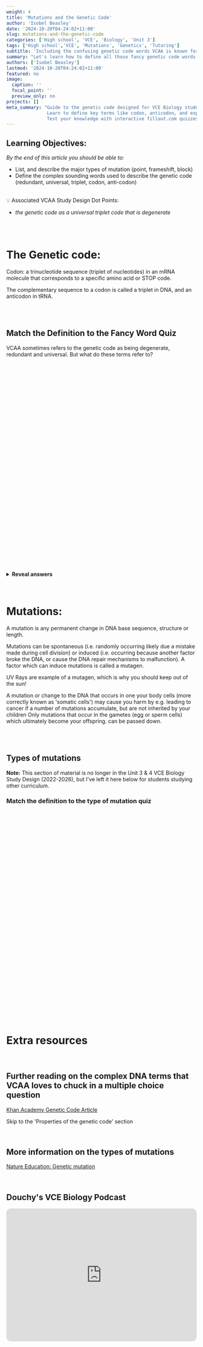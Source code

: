```yaml
---
weight: 4
title: 'Mutations and the Genetic Code'
author: 'Isobel Beasley'
date: '2024-10-20T04:24:02+11:00'
slug: mutations-and-the-genetic-code
categories: ['High school', 'VCE', 'Biology', 'Unit 3']
tags: ['High school','VCE', 'Mutations', 'Genetics', 'Tutoring']
subtitle: 'Including the confusing genetic code words VCAA is known for'
summary: "Let's learn how to define all those fancy genetic code words VCAA loves (redundant, degenerant, universal ...)"
authors: ['Isobel Beasley']
lastmod: '2024-10-20T04:24:02+11:00'
featured: no
image:
  caption: ''
  focal_point: ''
  preview_only: no
projects: []
meta_summary: "Guide to the genetic code designed for VCE Biology students. 
               Learn to define key terms like codon, anticodon, and explore different types of mutations, from point to frameshift. 
               Test your knowledge with interactive fillout.com quizzes."
---
```



## Learning Objectives:

*By the end of this article you should be able to:* 

- List, and describe the major types of mutation (point, frameshift, block)
- Define the complex sounding words used to describe the genetic code (redundant, universal, triplet, codon, anti-codon)

<br> 

<aside>
💡 Associated VCAA Study Design Dot Points: 
<br> 
<ul> <i> 
<li> the genetic code as a universal triplet code that is degenerate </li>
</i>
</ul>
</aside>

<br>
<br>

# The Genetic code:

Codon: a trinucleotide sequence (triplet of nucleotides) in an mRNA molecule that corresponds to a specific amino acid or STOP code.

The complementary sequence to a codon is called a triplet in DNA, and an anticodon in tRNA.

<br>
<br>

## Match the Definition to the Fancy Word Quiz

VCAA sometimes refers to the genetic code as being degenerate, redundant and universal. But what do these terms refer to?

<br> 


<div style="width:100%;height:500px;" data-fillout-id="n8UMv8h22Bus" data-fillout-embed-type="standard" data-fillout-inherit-parameters data-fillout-dynamic-resize></div><script src="https://server.fillout.com/embed/v1/"></script>

<!-- <iframe src="https://pollev-embeds.com/surveys/t1CfSJ1WsNNSlrlz52jMF/respond" width="800px" height="600px"></iframe> -->

<br>
<br> 

<details> <summary> <b> Reveal answers </b> </summary> 

1. <details> <summary> Antiparallel </summary>
   The two DNA strands run alongside each other in the opposite direction (with respect to the 5' phosphate and the 3' hydroxyl group)
    </details> 
2. <details> <summary> Redundant </summary> 
   Multiple different DNA sequences can encode the same amino acid / protein 
   </details>
3. <details> <summary> Degenerate </summary> 
   A change to a DNA sequence doesn't always result in a change to the protein it encodes
   </details> 
4. <details> <summary> Condensation Polymerisation </summary> 
   The phosphodiester backbone of a DNA strand forms from the addition of nucleotides, resulting in the loss of water
   </details> 
5. <details> <summary> Universal </summary> 
   The same DNA sequence encodes for the same protein no matter what organism it is in
    </details> 
6. <details> <summary> Gene </summary> 
   A DNA sequence which encodes a specific protein product
   </details> 
7. <details> <summary> Complementary Base Pairing </summary> 
   Particular nucleotides only ever pair up with each other using hydrogen bonds. (e.g. A - T, G - C)
   </details> 
   
<br>

</details> 


<br>
<br>



# Mutations:



A mutation is any permanent change in DNA base sequence, structure or length. 

Mutations can be spontaneous (i.e. randomly occurring likely due a mistake made during cell division) or induced (i.e. occurring because another factor broke the DNA, or cause the DNA repair mechanisms to malfunction). A factor which can induce mutations is called a mutagen. 

UV Rays are example of a mutagen, which is why you should keep out of the sun!

A mutation or change to the DNA that occurs in one your body cells (more correctly known as 'somatic cells') may cause you harm by e.g. leading to cancer if a number of mutations accumulate, but are not inherited by your children  Only mutations that occur in the gametes (egg or sperm cells) which ultimately become your offspring. can be passed down. 
 
 <br>
 <br>
 
## Types of mutations 

<b>Note:</b> This section of material is no longer in the Unit 3 & 4 VCE Biology Study Design (2022-2026), but I've left it here below for students studying other curriculum. 

<!--## Point Mutation: -->
<!--<iframe src="https://pollev-embeds.com/multiple_choice_polls/2i7n8kclwbZrMYgTnNC77/respond" width="800px" height="600px"></iframe>-->

<!-- A point mutation is a type of mutation in DNA or RNA in which one single nucleotide base is added, deleted or changed (usually frameshift when added/deleted)-->
<!--fillout quiz for mutation type -->

### Match the definition to the type of mutation quiz

<div style="width:100%;height:500px;" 
 data-fillout-id="fBCkcQkirhus" 
 data-fillout-embed-type="standard" 
 data-fillout-inherit-parameters data-fillout-dynamic-resize>
 </div>
 <script src="https://server.fillout.com/embed/v1/">
</script>

<br>

<!--<details> <summary> <b>Types of mutation definitions</b> </summary> 
<ul>
<li>
   <details> <summary> <b> Point: </b> </summary> 
   A point mutation is a type of mutation in DNA or RNA in which one single nucleotide base is added, deleted or changed (usually frameshift when added/deleted)
   </details> 
</li>
<li>
  <details> <summary> <b> Frameshift: </b> </summary>  When the addition or deletion of one or several (not multiples of three) cause the three base DNA triplet to change (changing the amino acid sequence)
  </details> 
</li>
<li>
  <details> <summary> <b> Block: </b> </summary> 
  Changes to segments of a chromosome, resulting in large scale changes in the DNA of an organism (and typically larger changes to the phenotype of an organism)
  </details> 
</li>
</ul> 
</details> 
-->

<br> 
<br>


# Extra resources

<br>

## Further reading on the complex DNA terms that VCAA loves to chuck in a multiple choice question

[Khan Academy Genetic Code Article](https://www.khanacademy.org/science/high-school-biology/hs-molecular-genetics/hs-rna-and-protein-synthesis/a/the-genetic-code)

Skip to the 'Properties of the genetic code' section

<br> 

## More information on the types of mutations 

[Nature Education: Genetic mutation](https://www.nature.com/scitable/topicpage/genetic-mutation-441/)

<br>

## Douchy's VCE Biology Podcast
 
<iframe style="border-radius:12px" src="https://open.spotify.com/embed/episode/4fBOVUKTTOSNyhXkFdsX3H?utm_source=generator" width="100%" height="352" frameBorder="0" allowfullscreen="" allow="autoplay; clipboard-write; encrypted-media; fullscreen; picture-in-picture" loading="lazy"></iframe>
